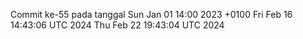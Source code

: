 Commit ke-55 pada tanggal Sun Jan 01 14:00 2023 +0100
Fri Feb 16 14:43:06 UTC 2024
Thu Feb 22 19:43:04 UTC 2024
